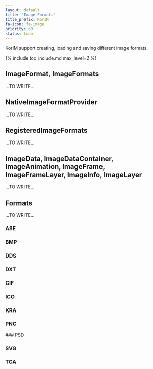 ```yaml
---
layout: default
title: "Image Formats"
title_prefix: KorIM
fa-icon: fa-image
priority: 60
status: todo
---
```


KorIM support creating, loading and saving different image formats.

{% include toc_include.md max_level=2 %}

## ImageFormat, ImageFormats

...TO WRITE...

## NativeImageFormatProvider

...TO WRITE...

## RegisteredImageFormats

...TO WRITE...

## ImageData, ImageDataContainer, ImageAnimation, ImageFrame, ImageFrameLayer, ImageInfo, ImageLayer

...TO WRITE...

## Formats

...TO WRITE...

### ASE

### BMP

### DDS

### DXT

### GIF

### ICO

### KRA

### PNG

### PSD

### SVG

### TGA